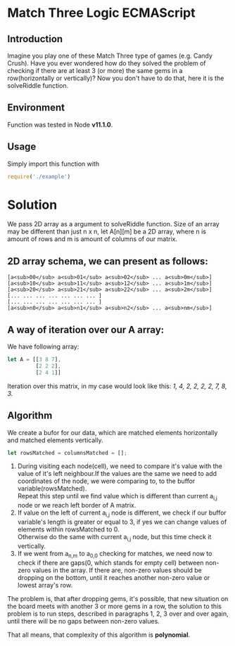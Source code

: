 # Match Three Logic ECMAScript
## Introduction
Imagine you play one of these Match Three type of games (e.g. Candy Crush). Have you ever wondered how do they solved the problem of checking if there are at least 3 (or more)  the same gems in a row(horizontally or vertically)? Now you don't have to do that, here it is the solveRiddle function. </br>
## Environment
Function was tested in Node **v11.1.0**.
 ## Usage
 Simply import this function with 
 ```javascript
 require('./example')
 ```
# Solution 

We pass 2D array as a argument to solveRiddle function. Size of an array may be different than just n x n, let A[n][m] be a 2D array, where n is amount of rows and m is amount of columns of our matrix. </br>
## 2D array schema, we can present as follows: 

    [a<sub>00</sub> a<sub>01</sub> a<sub>02</sub> ... a<sub>0m</sub>]
    [a<sub>10</sub> a<sub>11</sub> a<sub>12</sub> ... a<sub>1m</sub>]
    [a<sub>20</sub> a<sub>21</sub> a<sub>22</sub> ... a<sub>2m</sub>]
    [... ... ... ... ... ... ... ]
    [... ... ... ... ... ... ... ]
    [a<sub>n0</sub> a<sub>n1</sub> a<sub>n2</sub> ... a<sub>nm</sub>]

## A way of iteration over our **A** array:
We have following array: 
```javascript
let A = [[3 8 7], 
         [2 2 2], 
         [2 4 1]] 
```
Iteration over this matrix, in my case would look like this: _1, 4, 2, 2, 2, 2, 7, 8, 3._

## Algorithm

We create a bufor for our data, which are matched elements horizontally and matched elements vertically.

```javascript
let rowsMatched = columnsMatched = [];
```

1. During visiting each node(cell), we need to compare it's value with the value of it's left neighbour.If the values are the same we need to add coordinates of the node, we were comparing to, to the buffor variable(rowsMatched). </br>
Repeat this step until we find value which is different than current a<sub>i,j</sub> node or we reach left border of A matrix. </br>
2. If value on the left of current a<sub>i,j</sub> node is different, we check if our buffor variable's length is greater or equal to 3, if yes we can change values of elements within rowsMatched to 0.</br>
Otherwise do the same with current a<sub>i,j</sub> node, but this time check it vertically.</br>
3. If we went from a<sub>n,m</sub> to a<sub>0,0</sub> checking for matches, we need now to check if there are gaps(0, which stands for empty cell) between non-zero values in the array. If there are, non-zero values should be dropping on the bottom, until it reaches another non-zero value or lowest array's row.  

The problem is, that after dropping gems, it's possible, that new situation on the board meets with another 3 or more gems in a row, the solution to this problem is to run steps, described in paragraphs 1, 2, 3 over and over again, until there will be no gaps between non-zero values. </br>

That all means, that complexity of this algorithm is **polynomial**.
    
     
     
